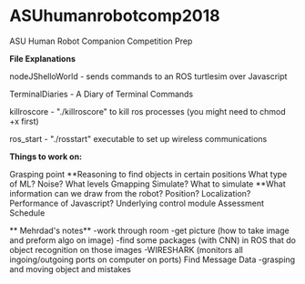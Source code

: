 # ASUhumanrobotcomp2018
ASU Human Robot Companion Competition Prep


**File Explanations**

nodeJShelloWorld - sends commands to an ROS turtlesim over Javascript

TerminalDiaries - A Diary of Terminal Commands

killroscore - "./killroscore" to kill ros processes (you might need to chmod +x first)

ros_start - "./rosstart" executable to set up wireless communications


**Things to work on:**

Grasping point
**Reasoning to find objects in certain positions
What type of ML?
Noise? What levels
Gmapping
Simulate? What to simulate
**What information can we draw from the robot? Position? Localization?
Performance of Javascript? Underlying control module
Assessment Schedule 

** Mehrdad's notes**
-work through room
-get picture (how to take image and preform algo on image)
-find some packages (with CNN) in ROS that do object recognition on those images
-WIRESHARK (monitors all ingoing/outgoing ports on computer on ports) Find Message Data
-grasping and moving object and mistakes
